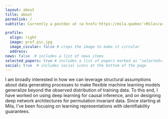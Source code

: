 ```yaml
---
layout: about
title: about
permalink: /
subtitle: Currently a postdoc at <a href='https://mila.quebec'>Mila</a> with <a href='https://yoshuabengio.org'>Yoshua Bengio</a>. Previously - PhD at <a href='https://www.cs.ubc.ca'>UBC</a> with <a href='https://www.cs.ubc.ca/~kevinlb/'>Kevin Leyton-Brown</a>.

profile:
  align: right
  image: prof_pic.jpg
  image_cicular: false # crops the image to make it circular
  address:
news: false  # includes a list of news items
selected_papers: true # includes a list of papers marked as "selected={true}"
social: true  # includes social icons at the bottom of the page
---
```


I am broadly interested in how we can leverage structural assumptions about data generating processes to make flexible machine learning models generalize beyond the observed distribution of training data. To this end, I have worked on using deep learning for causal inference, and on designing deep network architectures for permutation invariant data. Since starting at Mila, I've been focusing on learning representations with identifiability guarantees. 
